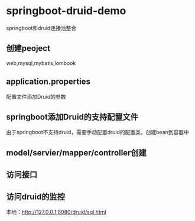 # springboot-druid-demo
springboot和druid连接池整合
## 创建peoject
web,mysql,mybatis,lombook
## application.properties
配置文件添加Druid的参数
## springboot添加Druid的支持配置文件
由于springboot不支持druid，需要手动配置druid的配置类，创建bean到容器中
## model/servier/mapper/controller创建
## 访问接口
## 访问druid的监控
本地：http://127.0.0.1:8080/druid/sql.html
